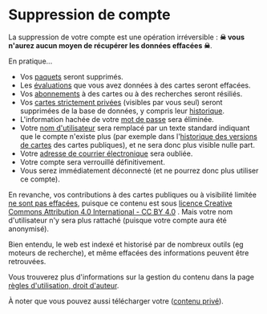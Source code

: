﻿---
nav_order: 12
permalink: /delete-personal-data.html
---

# Suppression de compte

La suppression de votre compte est une opération irréversible : **☠ vous n'aurez aucun moyen de récupérer les données effacées ☠**.

En pratique...

- Vos [paquets](deck.md) seront supprimés.
- Les [évaluations](rating.md) que vous avez données à des cartes seront effacées.
- Vos [abonnements](following.md) à des cartes ou à des recherches seront résiliés.
- Vos [cartes strictement privées](authoring.md#visibilité-des-cartes) (visibles par vous seul) seront supprimées de la base de données, y compris leur [historique](card-history.md).
- L'information hachée de votre [mot de passe](account.md#mot-de-passe) sera éliminée.
- Votre [nom d'utilisateur](account.md) sera remplacé par un texte standard indiquant que le compte n'existe plus (par exemple dans l'[historique des versions de cartes](card-history.md) des cartes publiques), et ne sera donc plus visible nulle part.
- Votre [adresse de courrier électronique](account.md) sera oubliée.
- Votre compte sera verrouillé définitivement.
- Vous serez immédiatement déconnecté (et ne pourrez donc plus utiliser ce compte).

En revanche, vos contributions à des cartes publiques ou à visibilité limitée [ne sont pas effacées](rules.md#droit-à-leffacement), puisque ce contenu est sous [licence Creative Commons Attribution 4.0 International - CC BY 4.0](https://creativecommons.org/licenses/by/4.0/deed.fr)&nbsp;<i class="fas fa-external-link-alt"></i>. Mais votre nom d'utilisateur n'y sera plus rattaché (puisque votre compte aura été anonymisé).

Bien entendu, le web est indexé et historisé par de nombreux outils (eg moteurs de recherche), et même effacées des informations peuvent être retrouvées.

Vous trouverez plus d'informations sur la gestion du contenu dans la page [règles d'utilisation, droit d'auteur](rules.md).

À noter que vous pouvez aussi télécharger votre ([contenu privé](rules.md#contenu-privé)).
